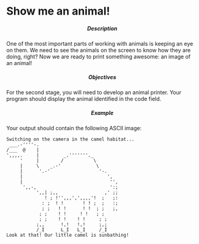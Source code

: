 # Show me an animal!
<div class="step-text">
<h5 id="description" style="text-align: center;">Description</h5>
<p>One of the most important parts of working with animals is keeping an eye on them. We need to see the animals on the screen to know how they are doing, right? Now we are ready to print something awesome: an image of an animal!</p>
<h5 id="objectives" style="text-align: center;">Objectives</h5>
<p>For the second stage, you will need to develop an animal printer. Your program should display the animal identified in the code field.</p>
<h5 id="example" style="text-align: center;">Example</h5>
<p>Your output should contain the following ASCII image:</p>
<pre><code class="language-no-highlight">Switching on the camera in the camel habitat...
 ___.-''''-.
/___  @    |
',,,,.     |         _.'''''''._
     '     |        /           \
     |     \    _.-'             \
     |      '.-'                  '-.
     |                               ',
     |                                '',
      ',,-,                           ':;
           ',,| ;,,                 ,' ;;
              ! ; !'',,,',',,,,'!  ;   ;:
             : ;  ! !       ! ! ;  ;   :;
             ; ;   ! !      ! !  ; ;   ;,
            ; ;    ! !     ! !   ; ;
            ; ;    ! !    ! !     ; ;
           ;,,      !,!   !,!     ;,;
           /_I      L_I   L_I     /_I
Look at that! Our little camel is sunbathing!</code></pre>
</div>
